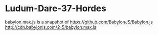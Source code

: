 # Ludum-Dare-37-Hordes

babylon.max.js is a snapshot of https://github.com/BabylonJS/Babylon.js
http://cdn.babylonjs.com/2-5/babylon.max.js